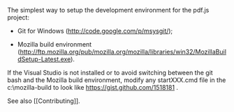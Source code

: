 
The simplest way to setup the development environment for the pdf.js project:

* Git for Windows (http://code.google.com/p/msysgit/);

* Mozilla build environment (http://ftp.mozilla.org/pub/mozilla.org/mozilla/libraries/win32/MozillaBuildSetup-Latest.exe).

If the Visual Studio is not installed or to avoid switching between the git bash and the Mozilla build environment, modify any startXXX.cmd file in the c:\mozilla-build to look like https://gist.github.com/1518181 .

See also [[Contributing]]. 